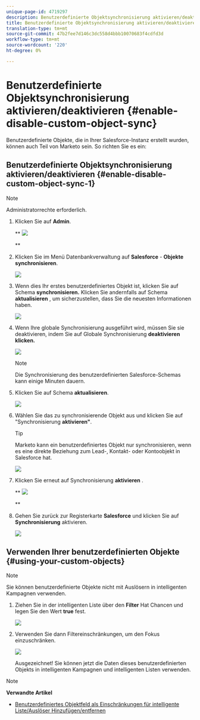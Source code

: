 ```yaml
---
unique-page-id: 4719297
description: Benutzerdefinierte Objektsynchronisierung aktivieren/deaktivieren - MarketingToDocs - Produktdokumentation
title: Benutzerdefinierte Objektsynchronisierung aktivieren/deaktivieren
translation-type: tm+mt
source-git-commit: 47b2fee7d146c3dc558d4bbb10070683f4cdfd3d
workflow-type: tm+mt
source-wordcount: '220'
ht-degree: 0%

---
```



# Benutzerdefinierte Objektsynchronisierung aktivieren/deaktivieren {#enable-disable-custom-object-sync}

Benutzerdefinierte Objekte, die in Ihrer Salesforce-Instanz erstellt wurden, können auch Teil von Marketo sein. So richten Sie es ein:

## Benutzerdefinierte Objektsynchronisierung aktivieren/deaktivieren {#enable-disable-custom-object-sync-1}

>[!NOTE]
>
>Administratorrechte erforderlich.

1. Klicken Sie auf **Admin**.

   ** ![](assets/one.png)

   **

1. Klicken Sie im Menü Datenbankverwaltung auf **Salesforce** - **Objekte synchronisieren**.

   ![](assets/two-2.png)

1. Wenn dies Ihr erstes benutzerdefiniertes Objekt ist, klicken Sie auf Schema **synchronisieren.** Klicken Sie andernfalls auf Schema **aktualisieren** , um sicherzustellen, dass Sie die neuesten Informationen haben.

   ![](assets/image2014-12-10-10-3a14-3a44.png)

1. Wenn Ihre globale Synchronisierung ausgeführt wird, müssen Sie sie deaktivieren, indem Sie auf Globale Synchronisierung **deaktivieren klicken.**

   ![](assets/image2014-12-10-10-3a14-3a54.png)

   >[!NOTE]
   >
   >Die Synchronisierung des benutzerdefinierten Salesforce-Schemas kann einige Minuten dauern.

1. Klicken Sie auf Schema **aktualisieren**.

   ![](assets/image2014-12-10-10-3a15-3a7.png)

1. Wählen Sie das zu synchronisierende Objekt aus und klicken Sie auf &quot;Synchronisierung **aktivieren&quot;**.

   >[!TIP]
   >
   >Marketo kann ein benutzerdefiniertes Objekt nur synchronisieren, wenn es eine direkte Beziehung zum Lead-, Kontakt- oder Kontoobjekt in Salesforce hat.

   ![](assets/image2014-12-10-10-3a15-3a30.png)

1. Klicken Sie erneut auf Synchronisierung **aktivieren** .

   ** ![](assets/image2014-12-10-10-3a15-3a40.png)

   **

1. Gehen Sie zurück zur Registerkarte **Salesforce** und klicken Sie auf **Synchronisierung** aktivieren.

   ![](assets/image2014-12-10-10-3a15-3a49.png)

## Verwenden Ihrer benutzerdefinierten Objekte {#using-your-custom-objects}

>[!NOTE]
>
>Sie können benutzerdefinierte Objekte nicht mit Auslösern in intelligenten Kampagnen verwenden.

1. Ziehen Sie in der intelligenten Liste über den **Filter** Hat Chancen und legen Sie den Wert **true** fest.

   ![](assets/image2015-8-26-9-3a39-3a28.png)

1. Verwenden Sie dann Filtereinschränkungen, um den Fokus einzuschränken.

   ![](assets/image2015-8-24-14-3a18-3a53.png)

   Ausgezeichnet! Sie können jetzt die Daten dieses benutzerdefinierten Objekts in intelligenten Kampagnen und intelligenten Listen verwenden.

>[!NOTE]
>
>**Verwandte Artikel**
>
>* [Benutzerdefiniertes Objektfeld als Einschränkungen für intelligente Liste/Auslöser Hinzufügen/entfernen](add-remove-custom-object-field-as-smart-list-trigger-constraints.md)

>



